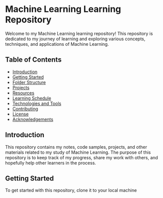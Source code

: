 # Machine Learning Learning Repository

Welcome to my Machine Learning learning repository! This repository is dedicated to my journey of learning and exploring various concepts, techniques, and applications of Machine Learning.

## Table of Contents

- [Introduction](#introduction)
- [Getting Started](#getting-started)
- [Folder Structure](#folder-structure)
- [Projects](#projects)
- [Resources](#resources)
- [Learning Schedule](#learning-schedule)
- [Technologies and Tools](#technologies-and-tools)
- [Contributing](#contributing)
- [License](#license)
- [Acknowledgements](#acknowledgements)

## Introduction

This repository contains my notes, code samples, projects, and other materials related to my study of Machine Learning. The purpose of this repository is to keep track of my progress, share my work with others, and hopefully help other learners in the process.

## Getting Started

To get started with this repository, clone it to your local machine
